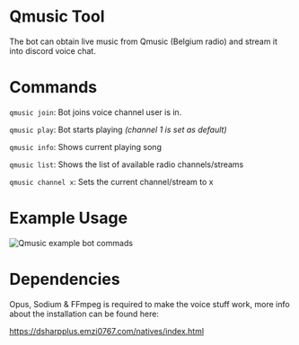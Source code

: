 ﻿# Qmusic Tool
The bot can obtain live music from Qmusic (Belgium radio) and stream it into discord voice chat.

# Commands
``qmusic join``: Bot joins voice channel user is in.

``qmusic play``: Bot starts playing *(channel 1 is set as default)*

``qmusic info``: Shows current playing song

``qmusic list``: Shows the list of available radio channels/streams

``qmusic channel x``: Sets the current channel/stream to x

# Example Usage
![Qmusic example bot commads](https://ferib.dev/img/blog/qmusic_bot_commands_example.png)

# Dependencies
Opus, Sodium & FFmpeg is required to make the voice stuff work, more info about the installation can be found here:

https://dsharpplus.emzi0767.com/natives/index.html

